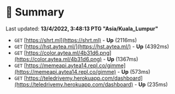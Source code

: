 # 📖 Summary
Last updated: **13/4/2022, 3:48:13 PTG "Asia/Kuala_Lumpur"**

- `GET` [https://shrt.ml](https://shrt.ml) - **Up** (2116ms)
- `GET` [https://hst.aytea.ml/](https://hst.aytea.ml/) - **Up** (4392ms)
- `GET` [https://color.aytea.ml/4b31d6.png](https://color.aytea.ml/4b31d6.png) - **Up** (1367ms)
- `GET` [https://memeapi.aytea14.repl.co/gimme](https://memeapi.aytea14.repl.co/gimme) - **Up** (573ms)
- `GET` [https://teledrivemy.herokuapp.com/dashboard](https://teledrivemy.herokuapp.com/dashboard) - **Up** (235ms)
